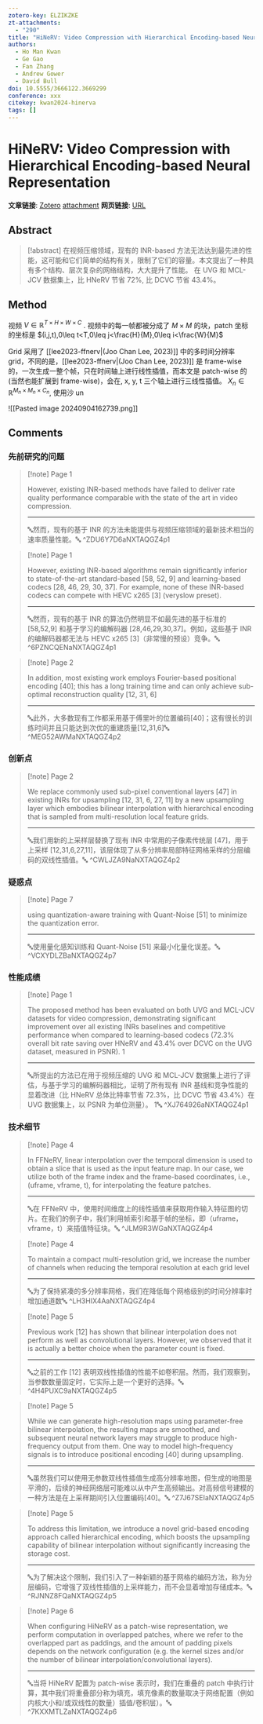```yaml
---
zotero-key: ELZIKZKE
zt-attachments:
  - "290"
title: "HiNeRV: Video Compression with Hierarchical Encoding-based Neural Representation"
authors:
  - Ho Man Kwan
  - Ge Gao
  - Fan Zhang
  - Andrew Gower
  - David Bull
doi: 10.5555/3666122.3669299
conference: xxx
citekey: kwan2024-hinerva
tags: []
---
```

# HiNeRV: Video Compression with Hierarchical Encoding-based Neural Representation

**文章链接**: [Zotero](zotero://select/library/items/ELZIKZKE) [attachment](<file:///home/ilot/Zotero/storage/NXTAQGZ4/Kwan%20%E7%AD%89%20-%202024%20-%20HiNeRV%20Video%20Compression%20with%20Hierarchical%20Encodi.pdf>)
**网页链接**: [URL](http://arxiv.org/abs/2306.09818)
## Abstract

>[!abstract]
>在视频压缩领域，现有的 INR-based 方法无法达到最先进的性能，这可能和它们简单的结构有关，限制了它们的容量。本文提出了一种具有多个结构、层次复杂的网络结构，大大提升了性能。
>在 UVG 和 MCL-JCV 数据集上，比 HNeRV 节省 72%, 比 DCVC 节省 43.4%。

## Method
视频 $V\in \mathbb{R}^{T\times H\times W\times C}$ . 视频中的每一帧都被分成了 $M\times M$ 的块，patch 坐标的坐标是 $(i,j,t),0\leq t<T,0\leq j<\frac{H}{M},0\leq i<\frac{W}{M}$

Grid 采用了 [[lee2023-ffnerv|(Joo Chan Lee, 2023)]] 中的多时间分辨率 grid，不同的是，[[lee2023-ffnerv|(Joo Chan Lee, 2023)]]
是 frame-wise 的，一次生成一整个帧，只在时间轴上进行线性插值，而本文是 patch-wise 的 (当然也能扩展到 frame-wise)，会在, x, y, t 三个轴上进行三线性插值。
$X_{n}\in \mathbb{R}^{M_{n}\times M_{n}\times C_{n}}$, 使用沙 un

![[Pasted image 20240904162739.png]]
## Comments

### 先前研究的问题

> [!note] Page 1
> 
> However, existing INR-based methods have failed to deliver rate quality performance comparable with the state of the art in video compression.
> 
> ---
> 🔤然而，现有的基于 INR 的方法未能提供与视频压缩领域的最新技术相当的速率质量性能。🔤
> ^ZDU6Y7D6aNXTAQGZ4p1

> [!note] Page 1
> 
> However, existing INR-based algorithms remain significantly inferior to state-of-the-art standard-based [58, 52, 9] and learning-based codecs [28, 46, 29, 30, 37]. For example, none of these INR-based codecs can compete with HEVC x265 [3] (veryslow preset).
> 
> ---
> 🔤然而，现有的基于 INR 的算法仍然明显不如最先进的基于标准的 [58,52,9] 和基于学习的编解码器 [28,46,29,30,37]。例如，这些基于 INR 的编解码器都无法与 HEVC x265 [3]（非常慢的预设）竞争。🔤
> ^6PZNCQENaNXTAQGZ4p1

> [!note] Page 2
> 
> In addition, most existing work employs Fourier-based positional encoding [40]; this has a long training time and can only achieve sub-optimal reconstruction quality [12, 31, 6]
> 
> ---
> 🔤此外，大多数现有工作都采用基于傅里叶的位置编码[40]；这有很长的训练时间并且只能达到次优的重建质量[12,31,6]🔤
> ^MEG52AWMaNXTAQGZ4p2

### 创新点

> [!note] Page 2
> 
> We replace commonly used sub-pixel conventional layers [47] in existing INRs for upsampling [12, 31, 6, 27, 11] by a new upsampling layer which embodies bilinear interpolation with hierarchical encoding that is sampled from multi-resolution local feature grids.
> 
> ---
> 🔤我们用新的上采样层替换了现有 INR 中常用的子像素传统层 [47]，用于上采样 [12,31,6,27,11]，该层体现了从多分辨率局部特征网格采样的分层编码的双线性插值。🔤
> ^CWLJZA9NaNXTAQGZ4p2

### 疑惑点

> [!note] Page 7
> 
> using quantization-aware training with Quant-Noise [51] to minimize the quantization error.
> 
> ---
> 🔤使用量化感知训练和 Quant-Noise [51] 来最小化量化误差。🔤
> ^VCXYDLZBaNXTAQGZ4p7

### 性能成绩

> [!note] Page 1
> 
> The proposed method has been evaluated on both UVG and MCL-JCV datasets for video compression, demonstrating significant improvement over all existing INRs baselines and competitive performance when compared to learning-based codecs (72.3% overall bit rate saving over HNeRV and 43.4% over DCVC on the UVG dataset, measured in PSNR). 1
> 
> ---
> 🔤所提出的方法已在用于视频压缩的 UVG 和 MCL-JCV 数据集上进行了评估，与基于学习的编解码器相比，证明了所有现有 INR 基线和竞争性能的显着改进（比 HNeRV 总体比特率节省 72.3%，比 DCVC 节省 43.4%）在 UVG 数据集上，以 PSNR 为单位测量）。 1🔤
> ^XJ764926aNXTAQGZ4p1

### 技术细节

> [!note] Page 4
> 
> In FFNeRV, linear interpolation over the temporal dimension is used to obtain a slice that is used as the input feature map. In our case, we utilize both of the frame index and the frame-based coordinates, i.e., (uframe, vframe, t), for interpolating the feature patches.
> 
> ---
> 🔤在 FFNeRV 中，使用时间维度上的线性插值来获取用作输入特征图的切片。在我们的例子中，我们利用帧索引和基于帧的坐标，即（uframe，vframe，t）来插值特征块。🔤
> ^JLM9R3WGaNXTAQGZ4p4

> [!note] Page 4
> 
> To maintain a compact multi-resolution grid, we increase the number of channels when reducing the temporal resolution at each grid level
> 
> ---
> 🔤为了保持紧凑的多分辨率网格，我们在降低每个网格级别的时间分辨率时增加通道数🔤
> ^LH3HIX4AaNXTAQGZ4p4

> [!note] Page 5
> 
> Previous work [12] has shown that bilinear interpolation does not perform as well as convolutional layers. However, we observed that it is actually a better choice when the parameter count is fixed.
> 
> ---
> 🔤之前的工作 [12] 表明双线性插值的性能不如卷积层。然而，我们观察到，当参数数量固定时，它实际上是一个更好的选择。🔤
> ^4H4PUXC9aNXTAQGZ4p5

> [!note] Page 5
> 
> While we can generate high-resolution maps using parameter-free bilinear interpolation, the resulting maps are smoothed, and subsequent neural network layers may struggle to produce high-frequency output from them. One way to model high-frequency signals is to introduce positional encoding [40] during upsampling.
> 
> ---
> 🔤虽然我们可以使用无参数双线性插值生成高分辨率地图，但生成的地图是平滑的，后续的神经网络层可能难以从中产生高频输出。对高频信号建模的一种方法是在上采样期间引入位置​​编码[40]。🔤
> ^Z7J67SEIaNXTAQGZ4p5

> [!note] Page 5
> 
> To address this limitation, we introduce a novel grid-based encoding approach called hierarchical encoding, which boosts the upsampling capability of bilinear interpolation without significantly increasing the storage cost.
> 
> ---
> 🔤为了解决这个限制，我们引入了一种新颖的基于网格的编码方法，称为分层编码，它增强了双线性插值的上采样能力，而不会显着增加存储成本。🔤
> ^RJNNZ8FQaNXTAQGZ4p5

> [!note] Page 6
> 
> When configuring HiNeRV as a patch-wise representation, we perform computation in overlapped patches, where we refer to the overlapped part as paddings, and the amount of padding pixels depends on the network configuration (e.g. the kernel sizes and/or the number of bilinear interpolation/convolutional layers).
> 
> ---
> 🔤当将 HiNeRV 配置为 patch-wise 表示时，我们在重叠的 patch 中执行计算，其中我们将重叠部分称为填充，填充像素的数量取决于网络配置（例如内核大小和/或双线性的数量）插值/卷积层）。🔤
> ^7KXXMTLZaNXTAQGZ4p6

